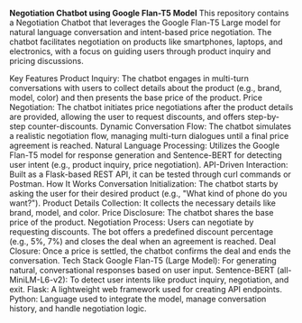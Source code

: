 **Negotiation Chatbot using Google Flan-T5 Model**
This repository contains a Negotiation Chatbot that leverages the Google Flan-T5 Large model for natural language conversation and intent-based price negotiation. The chatbot facilitates negotiation on products like smartphones, laptops, and electronics, with a focus on guiding users through product inquiry and pricing discussions.

Key Features
Product Inquiry: The chatbot engages in multi-turn conversations with users to collect details about the product (e.g., brand, model, color) and then presents the base price of the product.
Price Negotiation: The chatbot initiates price negotiations after the product details are provided, allowing the user to request discounts, and offers step-by-step counter-discounts.
Dynamic Conversation Flow: The chatbot simulates a realistic negotiation flow, managing multi-turn dialogues until a final price agreement is reached.
Natural Language Processing: Utilizes the Google Flan-T5 model for response generation and Sentence-BERT for detecting user intent (e.g., product inquiry, price negotiation).
API-Driven Interaction: Built as a Flask-based REST API, it can be tested through curl commands or Postman.
How It Works
Conversation Initialization: The chatbot starts by asking the user for their desired product (e.g., "What kind of phone do you want?").
Product Details Collection: It collects the necessary details like brand, model, and color.
Price Disclosure: The chatbot shares the base price of the product.
Negotiation Process: Users can negotiate by requesting discounts. The bot offers a predefined discount percentage (e.g., 5%, 7%) and closes the deal when an agreement is reached.
Deal Closure: Once a price is settled, the chatbot confirms the deal and ends the conversation.
Tech Stack
Google Flan-T5 (Large Model): For generating natural, conversational responses based on user input.
Sentence-BERT (all-MiniLM-L6-v2): To detect user intents like product inquiry, negotiation, and exit.
Flask: A lightweight web framework used for creating API endpoints.
Python: Language used to integrate the model, manage conversation history, and handle negotiation logic.
